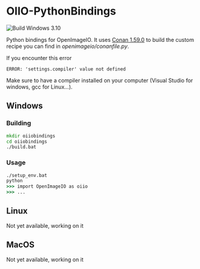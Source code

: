# OIIO-PythonBindings

![Build Windows 3.10](https://github.com/romainaugier/OIIO-PythonBindings/actions/workflows/build-windows-310.yml/badge.svg)

Python bindings for OpenImageIO. It uses [Conan 1.59.0](https://conan.io) to build the custom recipe
you can find in *openimageio/conanfile.py*.

If you encounter this error 
```
ERROR: 'settings.compiler' value not defined
```
Make sure to have a compiler installed on your computer (Visual Studio for windows, gcc for Linux...).

## Windows 

### Building
```bat
mkdir oiiobindings
cd oiiobindings
./build.bat
```

### Usage
```bat
./setup_env.bat
python
>>> import OpenImageIO as oiio
>>> ...
```

## Linux
Not yet available, working on it

## MacOS
Not yet available, working on it
